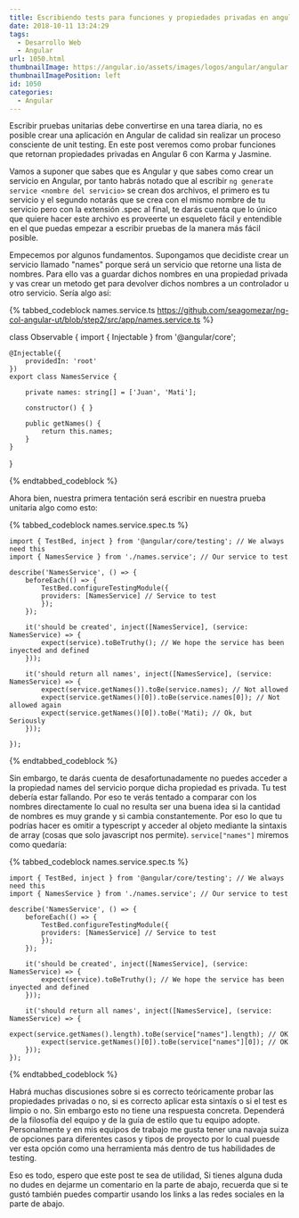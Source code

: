```yaml
---
title: Escribiendo tests para funciones y propiedades privadas en angular 6
date: 2018-10-11 13:24:29
tags:
  - Desarrollo Web
  - Angular
url: 1050.html
thumbnailImage: https://angular.io/assets/images/logos/angular/angular.svg
thumbnailImagePosition: left
id: 1050
categories:
  - Angular
---
```


Escribir pruebas unitarias debe convertirse en una tarea diaria, no es posible crear una aplicación en Angular de calidad sin realizar un proceso consciente de unit testing. En este post veremos como probar funciones que retornan propiedades privadas en Angular 6 con Karma y Jasmine.
<!-- excerpt -->

Vamos a suponer que sabes que es Angular y que sabes como crear un servicio en Angular, por tanto habrás notado que al escribir `ng generate service <nombre del servicio>` se crean dos archivos, el primero es tu servicio y el segundo notarás que se crea con el mismo nombre de tu servicio pero con la extensión .spec al final, te darás cuenta que lo único que quiere hacer este archivo es proveerte un esqueleto fácil y entendible en el que puedas empezar a escribir pruebas de la manera más fácil posible.

Empecemos por algunos fundamentos. Supongamos que decidiste crear un servicio llamado "names" porque será un servicio que retorne una lista de nombres. Para ello vas a guardar dichos nombres en una propiedad privada y vas crear un metodo get para devolver dichos nombres a un controlador u otro servicio. Sería algo así:

{% tabbed_codeblock names.service.ts  https://github.com/seagomezar/ng-col-angular-ut/blob/step2/src/app/names.service.ts %}
<!-- tab js -->
class Observable {
    import { Injectable } from '@angular/core';

    @Injectable({
        providedIn: 'root'
    })
    export class NamesService {

        private names: string[] = ['Juan', 'Mati'];

        constructor() { }

        public getNames() {
            return this.names;
        }
    }
}
<!-- endtab -->
{% endtabbed_codeblock %}

Ahora bien, nuestra primera tentación será escribir en nuestra prueba unitaria algo como esto: 

{% tabbed_codeblock names.service.spec.ts %}
<!-- tab js -->
    import { TestBed, inject } from '@angular/core/testing'; // We always need this
    import { NamesService } from './names.service'; // Our service to test

    describe('NamesService', () => {
        beforeEach(() => {
            TestBed.configureTestingModule({
            providers: [NamesService] // Service to test
            });
        });

        it('should be created', inject([NamesService], (service: NamesService) => {
            expect(service).toBeTruthy(); // We hope the service has been inyected and defined
        }));

        it('should return all names', inject([NamesService], (service: NamesService) => {
            expect(service.getNames()).toBe(service.names); // Not allowed
            expect(service.getNames()[0]).toBe(service.names[0]); // Not allowed again
            expect(service.getNames()[0]).toBe('Mati); // Ok, but Seriously
        }));

    });
<!-- endtab -->
{% endtabbed_codeblock %}

Sin embargo, te darás cuenta de desafortunadamente no puedes acceder a la propiedad names del servicio porque dicha propiedad es privada. Tu test debería estar fallando. Por eso te verás tentado a comparar con los nombres directamente lo cual no resulta ser una buena idea si la cantidad de nombres es muy grande y si cambia constantemente. Por eso lo que tu podrías hacer es omitir a typescript y acceder al objeto mediante la sintaxis de array (cosas que solo javascript nos permite). `service["names"]` miremos como quedaría:

{% tabbed_codeblock names.service.spec.ts %}
<!-- tab js -->
    import { TestBed, inject } from '@angular/core/testing'; // We always need this
    import { NamesService } from './names.service'; // Our service to test

    describe('NamesService', () => {
        beforeEach(() => {
            TestBed.configureTestingModule({
            providers: [NamesService] // Service to test
            });
        });

        it('should be created', inject([NamesService], (service: NamesService) => {
            expect(service).toBeTruthy(); // We hope the service has been inyected and defined
        }));

        it('should return all names', inject([NamesService], (service: NamesService) => {
            expect(service.getNames().length).toBe(service["names"].length); // OK
            expect(service.getNames()[0]).toBe(service["names"][0]); // OK
        }));
    });
<!-- endtab -->
{% endtabbed_codeblock %}

Habrá muchas discusiones sobre si es correcto teóricamente probar las propiedades privadas o no, si es correcto aplicar esta sintaxís o si el test es limpio o no. Sin embargo esto no tiene una respuesta concreta. Dependerá de la filosofía del equipo y de la guía de estilo que tu equipo adopte. Personalmente y en mis equipos de trabajo me gusta tener una navaja suiza de opciones para diferentes casos y tipos de proyecto por lo cual puesde ver esta opción como una herramienta más dentro de tus habilidades de testing.

Eso es todo, espero que este post te sea de utilidad, Si tienes alguna duda no dudes en dejarme un comentario en la parte de abajo, recuerda que si te gustó también puedes compartir usando los links a las redes sociales en la parte de abajo.